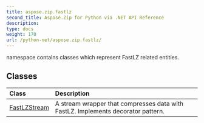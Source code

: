```yaml
---
title: aspose.zip.fastlz
second_title: Aspose.Zip for Python via .NET API Reference
description: 
type: docs
weight: 170
url: /python-net/aspose.zip.fastlz/
---
```



namespace contains classes which represent FastLZ related entities.

## Classes
| Class | Description |
| :- | :- |
|[FastLZStream](/zip/python-net/aspose.zip.fastlz/fastlzstream/)|A stream wrapper that compresses data with FastLZ. Implements decorator pattern.|
